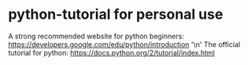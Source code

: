 # python-tutorial for personal use
A strong recommended website for python beginners: https://developers.google.com/edu/python/introduction '\n'
The official tutorial for python: https://docs.python.org/2/tutorial/index.html
